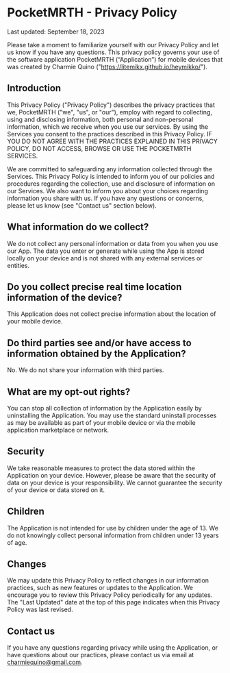 # PocketMRTH - Privacy Policy

Last updated: September 18, 2023

Please take a moment to familiarize yourself with our Privacy Policy and let us know if you have any questions. This privacy policy governs your use of the software application PocketMRTH (“Application”) for mobile devices that was created by Charmie Quino ("https://litemikx.github.io/heymikko/").


## Introduction

This Privacy Policy ("Privacy Policy") describes the privacy practices that we, PocketMRTH ("we", "us", or "our"), employ with regard to collecting, using and disclosing information, both personal and non-personal information, which we receive when you use our services. By using the Services you consent to the practices described in this Privacy Policy. IF YOU DO NOT AGREE WITH THE PRACTICES EXPLAINED IN THIS PRIVACY POLICY, DO NOT ACCESS, BROWSE OR USE THE POCKETMRTH SERVICES.

We are committed to safeguarding any information collected through the Services. This Privacy Policy is intended to inform you of our policies and procedures regarding the collection, use and disclosure of information on our Services. We also want to inform you about your choices regarding information you share with us. If you have any questions or concerns, please let us know (see "Contact us" section below).


## What information do we collect?

We do not collect any personal information or data from you when you use our App. The
data you enter or generate while using the App is stored locally on your device and is not
shared with any external services or entities.


## Do you collect precise real time location information of the device?

This Application does not collect precise information about the location of your mobile device.


## Do third parties see and/or have access to information obtained by the Application?

No. We do not share your information with third parties.


## What are my opt-out rights?

You can stop all collection of information by the Application easily by uninstalling the Application. You may use the standard uninstall processes as may be available as part of your mobile device or via the mobile application marketplace or network.


## Security

We take reasonable measures to protect the data stored within the Application on your device.
However, please be aware that the security of data on your device is your responsibility.
We cannot guarantee the security of your device or data stored on it.


## Children 

The Application is not intended for use by children under the age of 13. We do not knowingly
collect personal information from children under 13 years of age.


## Changes

We may update this Privacy Policy to reflect changes in our information practices, such
as new features or updates to the Application. We encourage you to review this Privacy Policy
periodically for any updates. The "Last Updated" date at the top of this page indicates
when this Privacy Policy was last revised.

## Contact us

If you have any questions regarding privacy while using the Application, or have questions
about our practices, please contact us via email at charmiequino@gmail.com.

